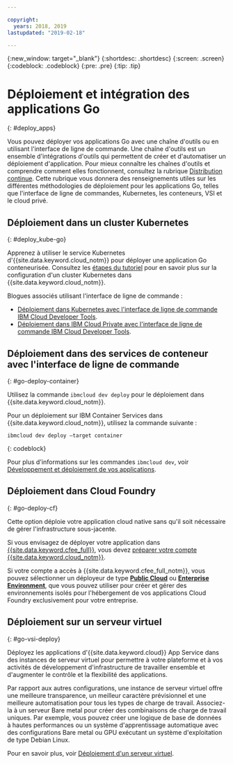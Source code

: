 ```yaml
---

copyright:
  years: 2018, 2019
lastupdated: "2019-02-18"

---
```


{:new_window: target="_blank"}
{:shortdesc: .shortdesc}
{:screen: .screen}
{:codeblock: .codeblock}
{:pre: .pre}
{:tip: .tip}

# Déploiement et intégration des applications Go
{: #deploy_apps}

Vous pouvez déployer vos applications Go avec une chaîne d'outils ou en utilisant l'interface de ligne de commande. Une chaîne d'outils est un ensemble d'intégrations d'outils qui permettent de créer et d'automatiser un déploiement d'application. Pour mieux connaître les chaînes d'outils et comprendre comment elles fonctionnent, consultez la rubrique [Distribution continue](/docs/services/ContinuousDelivery/index.html#cd_getting_started). Cette rubrique vous donnera des renseignements utiles sur les différentes méthodologies de déploiement pour les applications Go, telles que l'interface de ligne de commandes, Kubernetes, les conteneurs, VSI et le cloud privé.

## Déploiement dans un cluster Kubernetes
{: #deploy_kube-go}

Apprenez à utiliser le service Kubernetes d'{{site.data.keyword.cloud_notm}} pour déployer une application Go conteneurisée. Consultez les [étapes du tutoriel](/docs/containers/cs_cluster.html#cs_cluster) pour en savoir plus sur la configuration d'un cluster Kubernetes dans {{site.data.keyword.cloud_notm}}.

Blogues associés utilisant l'interface de ligne de commande :
* [Déploiement dans Kubernetes avec l'interface de ligne de commande IBM Cloud Developer Tools](https://www.ibm.com/blogs/bluemix/2017/09/deploying-kubernetes-ibm-cloud-ibm-cloud-developer-tools-cli/).
* [Déploiement dans IBM Cloud Private avec l'interface de ligne de commande IBM Cloud Developer Tools](https://www.ibm.com/blogs/bluemix/2017/09/deploying-ibm-cloud-private-ibm-cloud-developer-tools-cli/).

## Déploiement dans des services de conteneur avec l'interface de ligne de commande
{: #go-deploy-container}

Utilisez la commande `ibmcloud dev deploy` pour le déploiement dans {{site.data.keyword.cloud_notm}}. 

Pour un déploiement sur IBM Container Services dans {{site.data.keyword.cloud_notm}}, utilisez la commande suivante :
```
ibmcloud dev deploy –target container 
```
{: codeblock}

Pour plus d'informations sur les commandes `ibmcloud dev`, voir [Développement et déploiement de vos applications](/docs/cli/index.html).

## Déploiement dans Cloud Foundry
{: #go-deploy-cf}

Cette option déploie votre application cloud native sans qu'il soit nécessaire de gérer l'infrastructure sous-jacente.

Si vous envisagez de déployer votre application dans [{{site.data.keyword.cfee_full}}](/docs/cloud-foundry/index.html), vous devez [préparer votre compte {{site.data.keyword.cloud_notm}}](/docs/cloud-foundry/prepare-account.html).

Si votre compte a accès à {{site.data.keyword.cfee_full_notm}}, vous pouvez sélectionner un déployeur de type **[Public Cloud](/docs/cloud-foundry-public/about-cf.html#about-cf)** ou **[Enterprise Environment](/docs/cloud-foundry-public/cfee.html#cfee)**, que vous pouvez utiliser pour créer et gérer des environnements isolés pour l'hébergement de vos applications Cloud Foundry exclusivement pour votre entreprise.

## Déploiement sur un serveur virtuel
{: #go-vsi-deploy}

Déployez les applications d'{{site.data.keyword.cloud}} App Service dans des instances de serveur virtuel pour permettre à votre plateforme et à vos activités de développement d'infrastructure de travailler ensemble et d'augmenter le contrôle et la flexibilité des applications.

Par rapport aux autres configurations, une instance de serveur virtuel offre une meilleure transparence, un meilleur caractère prévisionnel et une meilleure automatisation pour tous les types de charge de travail. Associez-la à un serveur Bare metal pour créer des combinaisons de charge de travail uniques. Par exemple, vous pouvez créer une logique de base de données à hautes performances ou un système d'apprentissage automatique avec des configurations Bare metal ou GPU exécutant un système d'exploitation de type Debian Linux.

Pour en savoir plus, voir [Déploiement d'un serveur virtuel](/docs/apps/vsi-deploy.html#vsi-deploy).

